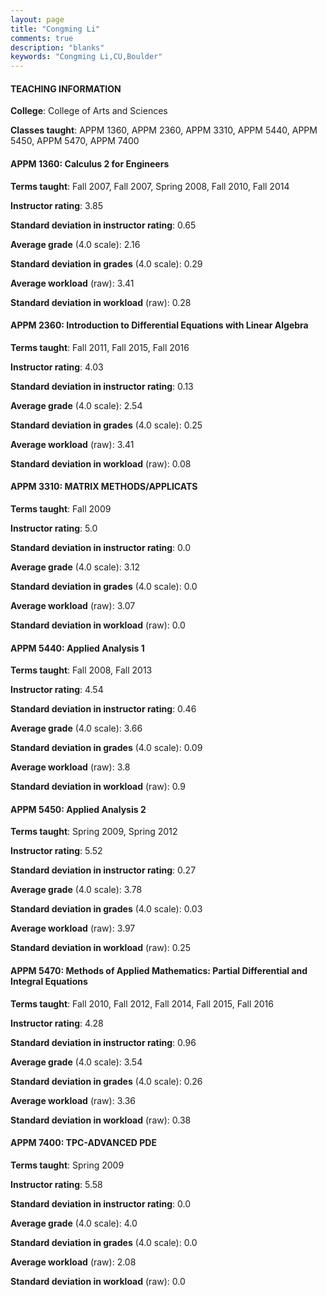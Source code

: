 ```yaml
---
layout: page
title: "Congming Li" 
comments: true
description: "blanks"
keywords: "Congming Li,CU,Boulder"
---
```

<head>
<script src="https://ajax.googleapis.com/ajax/libs/jquery/2.1.3/jquery.min.js"></script>
<script src="https://dl.dropboxusercontent.com/s/pc42nxpaw1ea4o9/highcharts.js?dl=0"></script>
<!-- <script src="../assets/js/highcharts.js"></script> -->
<style type="text/css">@font-face {
	font-family: "Bebas Neue";
	src: url(https://www.filehosting.org/file/details/544349/BebasNeue Regular.otf) format("opentype");
	}
	h1.Bebas { 
		font-family: "Bebas Neue", Verdana, Tahoma;
	}
</style>
</head>
	   
#### TEACHING INFORMATION

**College**: College of Arts and Sciences

**Classes taught**: APPM 1360, APPM 2360, APPM 3310, APPM 5440, APPM 5450, APPM 5470, APPM 7400

#### APPM 1360: Calculus 2 for Engineers

**Terms taught**: Fall 2007, Fall 2007, Spring 2008, Fall 2010, Fall 2014

**Instructor rating**: 3.85

**Standard deviation in instructor rating**: 0.65

**Average grade** (4.0 scale): 2.16

**Standard deviation in grades** (4.0 scale): 0.29

**Average workload** (raw): 3.41

**Standard deviation in workload** (raw): 0.28

#### APPM 2360: Introduction to Differential Equations with Linear Algebra

**Terms taught**: Fall 2011, Fall 2015, Fall 2016

**Instructor rating**: 4.03

**Standard deviation in instructor rating**: 0.13

**Average grade** (4.0 scale): 2.54

**Standard deviation in grades** (4.0 scale): 0.25

**Average workload** (raw): 3.41

**Standard deviation in workload** (raw): 0.08

#### APPM 3310: MATRIX METHODS/APPLICATS

**Terms taught**: Fall 2009

**Instructor rating**: 5.0

**Standard deviation in instructor rating**: 0.0

**Average grade** (4.0 scale): 3.12

**Standard deviation in grades** (4.0 scale): 0.0

**Average workload** (raw): 3.07

**Standard deviation in workload** (raw): 0.0

#### APPM 5440: Applied Analysis 1

**Terms taught**: Fall 2008, Fall 2013

**Instructor rating**: 4.54

**Standard deviation in instructor rating**: 0.46

**Average grade** (4.0 scale): 3.66

**Standard deviation in grades** (4.0 scale): 0.09

**Average workload** (raw): 3.8

**Standard deviation in workload** (raw): 0.9

#### APPM 5450: Applied Analysis 2

**Terms taught**: Spring 2009, Spring 2012

**Instructor rating**: 5.52

**Standard deviation in instructor rating**: 0.27

**Average grade** (4.0 scale): 3.78

**Standard deviation in grades** (4.0 scale): 0.03

**Average workload** (raw): 3.97

**Standard deviation in workload** (raw): 0.25

#### APPM 5470: Methods of Applied Mathematics: Partial Differential and Integral Equations

**Terms taught**: Fall 2010, Fall 2012, Fall 2014, Fall 2015, Fall 2016

**Instructor rating**: 4.28

**Standard deviation in instructor rating**: 0.96

**Average grade** (4.0 scale): 3.54

**Standard deviation in grades** (4.0 scale): 0.26

**Average workload** (raw): 3.36

**Standard deviation in workload** (raw): 0.38

#### APPM 7400: TPC-ADVANCED PDE

**Terms taught**: Spring 2009

**Instructor rating**: 5.58

**Standard deviation in instructor rating**: 0.0

**Average grade** (4.0 scale): 4.0

**Standard deviation in grades** (4.0 scale): 0.0

**Average workload** (raw): 2.08

**Standard deviation in workload** (raw): 0.0

